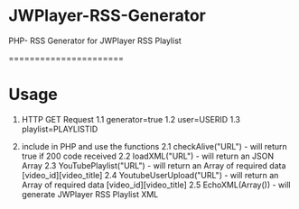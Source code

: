 JWPlayer-RSS-Generator
======================

PHP- RSS Generator for JWPlayer RSS Playlist

======================

Usage
======================

1. HTTP GET Request
1.1 generator=true
1.2 user=USERID
1.3 playlist=PLAYLISTID

2. include in PHP and use the functions
2.1 checkAlive("URL") - will return true if 200 code received
2.2 loadXML("URL") - will return an JSON Array
2.3 YouTubePlaylist("URL") - will return an Array of required data [video_id][video_title]
2.4 YoutubeUserUpload("URL") - will return an Array of required data [video_id][video_title]
2.5 EchoXML(Array()) - will generate JWPlayer RSS Playlist XML